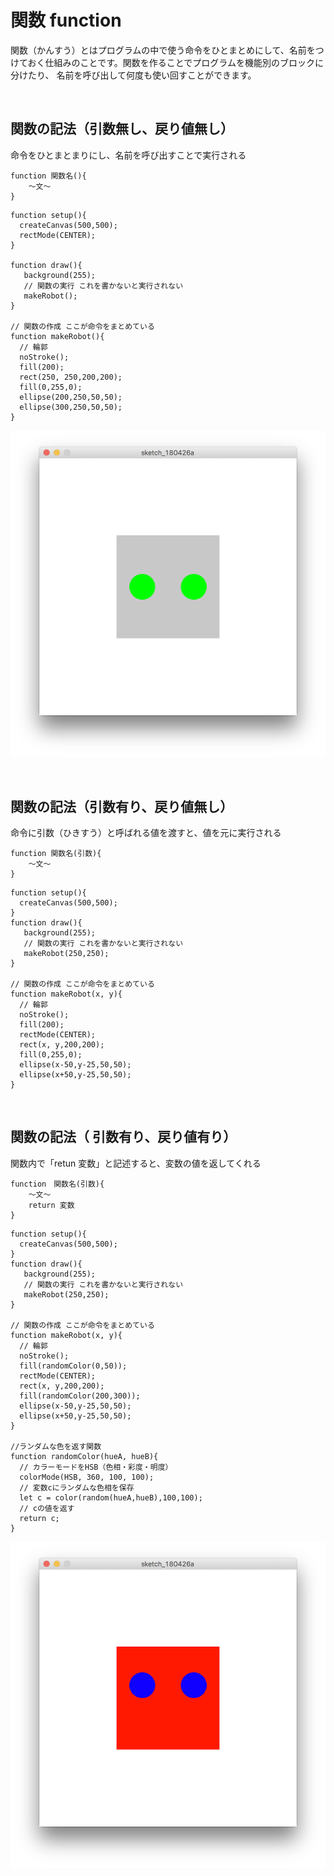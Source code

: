 # 関数 function

関数（かんすう）とはプログラムの中で使う命令をひとまとめにして、名前をつけておく仕組みのことです。関数を作ることでプログラムを機能別のブロックに分けたり、 名前を呼び出して何度も使い回すことができます。

&nbsp;
&nbsp;


## 関数の記法（引数無し、戻り値無し）

命令をひとまとまりにし、名前を呼び出すことで実行される

```
function 関数名(){
	〜文〜
}

```

```
function setup(){
  createCanvas(500,500);
  rectMode(CENTER);
}

function draw(){
   background(255);
   // 関数の実行 これを書かないと実行されない
   makeRobot();
}

// 関数の作成 ここが命令をまとめている
function makeRobot(){
  // 輪郭
  noStroke();
  fill(200);
  rect(250, 250,200,200);
  fill(0,255,0);
  ellipse(200,250,50,50);
  ellipse(300,250,50,50);
}

```

![image](img/sketch_func01.png)

&nbsp;
&nbsp;

## 関数の記法（引数有り、戻り値無し）

命令に引数（ひきすう）と呼ばれる値を渡すと、値を元に実行される

```
function 関数名(引数){
	〜文〜
}

```

```
function setup(){
  createCanvas(500,500);
}
function draw(){
   background(255);
   // 関数の実行 これを書かないと実行されない
   makeRobot(250,250);
}

// 関数の作成 ここが命令をまとめている 
function makeRobot(x, y){
  // 輪郭
  noStroke();
  fill(200);
  rectMode(CENTER);
  rect(x, y,200,200);
  fill(0,255,0);
  ellipse(x-50,y-25,50,50);
  ellipse(x+50,y-25,50,50);
}

```

&nbsp;
&nbsp;

## 関数の記法（ 引数有り、戻り値有り）

関数内で「retun 変数」と記述すると、変数の値を返してくれる

```
function　関数名(引数){
	〜文〜
	return 変数
}

```
```
function setup(){
  createCanvas(500,500);
}
function draw(){
   background(255);
   // 関数の実行 これを書かないと実行されない
   makeRobot(250,250);
}

// 関数の作成 ここが命令をまとめている 
function makeRobot(x, y){
  // 輪郭
  noStroke();
  fill(randomColor(0,50));
  rectMode(CENTER);
  rect(x, y,200,200);
  fill(randomColor(200,300));
  ellipse(x-50,y-25,50,50);
  ellipse(x+50,y-25,50,50);
}

//ランダムな色を返す関数
function randomColor(hueA, hueB){
  // カラーモードをHSB（色相・彩度・明度）
  colorMode(HSB, 360, 100, 100);
  // 変数cにランダムな色相を保存
  let c = color(random(hueA,hueB),100,100);
  // cの値を返す
  return c;
}
```

![image](img/sketch_func02.png)
